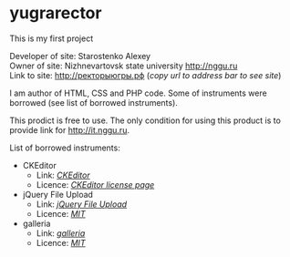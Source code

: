 yugrarector
===========

This is my first project

Developer of site: Starostenko Alexey<br>
Owner of site: Nizhnevartovsk state university <a href="http://nggu.ru" target="_blank">http://nggu.ru</a><br>
Link to site: <a href="http://ректорыюгры.рф" target="_blank">http://ректорыюгры.рф</a> (<i>copy url to address bar to see site</i>)<br>

<p>I am author of HTML, CSS and PHP code. Some of instruments were borrowed (see list of borrowed instruments).</p>
<p>This prodict is free to use. The only condition for using this product is to provide link for <a href="http://it.nggu.ru" target="_blank">http://it.nggu.ru</a>.</p>

<p>List of borrowed instruments:
<ul>
  <li>
    CKEditor
    <ul>
      <li>Link: <a href='http://ckeditor.com' target="_blank"><i>CKEditor</i></a></li>
      <li>Licence: <a href='http://ckeditor.com/about/license' target="_blank"><i>CKEditor license page</i></a></li>
    </ul>
  </li>
  <li>
    jQuery File Upload
    <ul>
      <li>Link: <a href='http://blueimp.github.io/jQuery-File-Upload/' target="_blank"><i>jQuery File Upload</i></a></li>
      <li>Licence: <a href='http://opensource.org/licenses/MIT' target="_blank"><i>MIT</i></a></li>
    </ul>
  </li>
  <li>
    galleria
    <ul>
      <li>Link: <a href='http://galleria.io/' target="_blank"><i>galleria</i></a></li>
      <li>Licence: <a href='http://opensource.org/licenses/MIT' target="_blank"><i>MIT</i></a></li>
    </ul>
  </li>
</ul>
</ul>
</p>
